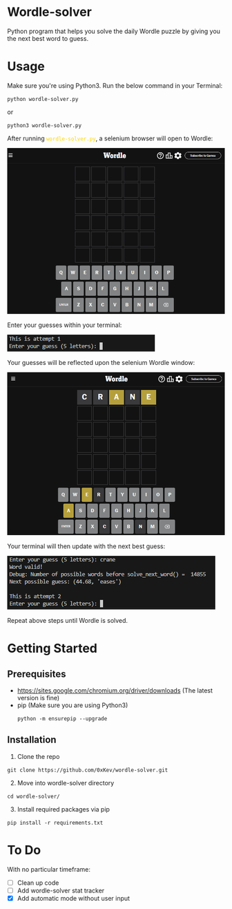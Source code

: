 # Wordle-solver #
Python program that helps you solve the daily Wordle puzzle by giving you the next best word to guess.

# Usage #

Make sure you're using Python3.
Run the below command in your Terminal:


```
python wordle-solver.py
```
or
```
python3 wordle-solver.py
```

After running <code style="color: gold">wordle-solver.py</code>, a selenium browser will open to Wordle:

![Wordle Selenium Default](/images/wordle-selenium.PNG?raw=true "Wordle Selenium")

Enter your guesses within your terminal:

![Input Guess](/images/first-guess.PNG?raw=true "Input Guess Image")

Your guesses will be reflected upon the selenium Wordle window:

![Wordle Selenium First Guess](/images/wordle-word-guessed.PNG?raw=true "Wordle Selenium First Guess")

Your terminal will then update with the next best guess:

![Solve Next Word](/images/suggested_guess.PNG "Next Best Word")

Repeat above steps until Wordle is solved.

# Getting Started #

## Prerequisites ##

- https://sites.google.com/chromium.org/driver/downloads (The latest version is fine)
- pip (Make sure you are using Python3)
    ```
    python -m ensurepip --upgrade
    ```

## Installation ##
1. Clone the repo
```
git clone https://github.com/0xKev/wordle-solver.git
```
2. Move into wordle-solver directory
```
cd wordle-solver/
```
3. Install required packages via pip
```
pip install -r requirements.txt
```

# To Do #
With no particular timeframe:
- [ ] Clean up code 
- [ ] Add wordle-solver stat tracker
- [x] Add automatic mode without user input
